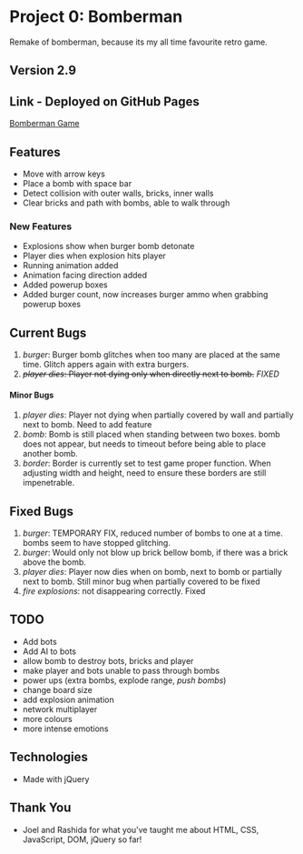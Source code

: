 # Project 0: Bomberman

Remake of bomberman, because its my all time favourite retro game.

## Version 2.9

## Link - Deployed on GitHub Pages
[Bomberman Game](https://victorzw895.github.io/project0-bomberman/)

## Features
- Move with arrow keys
- Place a bomb with space bar
- Detect collision with outer walls, bricks, inner walls
- Clear bricks and path with bombs, able to walk through

### New Features
- Explosions show when burger bomb detonate
- Player dies when explosion hits player
- Running animation added
- Animation facing direction added
- Added powerup boxes
- Added burger count, now increases burger ammo when grabbing powerup boxes


## Current Bugs

1. *burger*: Burger bomb glitches when too many are placed at the same time. Glitch appers again with extra burgers.
2. ~~*player dies*: Player not dying only when directly next to bomb.~~ *FIXED*

#### Minor Bugs
1. *player dies*: Player not dying when partially covered by wall and partially next to bomb. Need to add feature
2. *bomb*: Bomb is still placed when standing between two boxes. bomb does not appear, but needs to timeout before being able to place another bomb.
3. *border*: Border is currently set to test game proper function. When adjusting width and height, need to ensure these borders are still impenetrable.

## Fixed Bugs

1. *burger*: TEMPORARY FIX, reduced number of bombs to one at a time.
   bombs seem to have stopped glitching.
2. *burger*: Would only not blow up brick bellow bomb, if there was a brick above the bomb.
3. *player dies*: Player now dies when on bomb, next to bomb or partially next to bomb. Still minor bug when partially covered to be fixed
4. *fire explosions*: not disappearing correctly. Fixed


## TODO
- Add bots
- Add AI to bots
- allow bomb to destroy bots, bricks and player
- make player and bots unable to pass through bombs
- power ups (extra bombs, explode range, *push bombs*)
- change board size
- add explosion animation
- network multiplayer
- more colours
- more intense emotions

## Technologies
- Made with jQuery

## Thank You
- Joel and Rashida for what you've taught me about HTML, CSS, JavaScript, DOM, jQuery so far!
